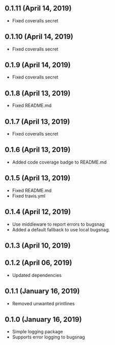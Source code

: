 ## 0.1.11 (April 14, 2019)
  - Fixed coveralls secret

## 0.1.10 (April 14, 2019)
  - Fixed coveralls secret

## 0.1.9 (April 14, 2019)
  - Fixed coveralls secret

## 0.1.8 (April 13, 2019)
  - Fixed README.md

## 0.1.7 (April 13, 2019)
  - Fixed coveralls secret

## 0.1.6 (April 13, 2019)
  - Added code coverage badge to README.md

## 0.1.5 (April 13, 2019)
  - Fixed README.md
  - Fixed travis.yml

## 0.1.4 (April 12, 2019)
  - Use middleware to report errors to bugsnag
  - Added a default fallback to use local bugsnag.

## 0.1.3 (April 10, 2019)


## 0.1.2 (April 06, 2019)
  - Updated dependencies

## 0.1.1 (January 16, 2019)
  - Removed unwanted printlines

## 0.1.0 (January 16, 2019)
  - Simple logging package
  - Supports error logging to bugsnag

